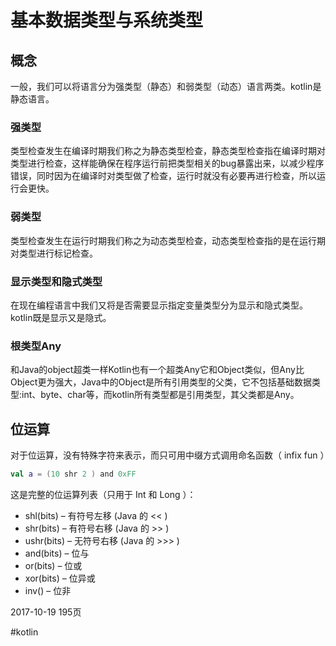 # 基本数据类型与系统类型
## 概念
一般，我们可以将语言分为强类型（静态）和弱类型（动态）语言两类。kotlin是静态语言。
### 强类型
类型检查发生在编译时期我们称之为静态类型检查，静态类型检查指在编译时期对类型进行检查，这样能确保在程序运行前把类型相关的bug暴露出来，以减少程序错误，同时因为在编译时对类型做了检查，运行时就没有必要再进行检查，所以运行会更快。
### 弱类型
类型检查发生在运行时期我们称之为动态类型检查，动态类型检查指的是在运行期对类型进行标记检查。
### 显示类型和隐式类型
在现在编程语言中我们又将是否需要显示指定变量类型分为显示和隐式类型。kotlin既是显示又是隐式。
### 根类型Any
和Java的object超类一样Kotlin也有一个超类Any它和Object类似，但Any比Object更为强大，Java中的Object是所有引用类型的父类，它不包括基础数据类型:int、byte、char等，而kotlin所有类型都是引用类型，其父类都是Any。
## 位运算
对于位运算，没有特殊字符来表示，而只可用中缀方式调用命名函数（ infix fun ）
```kotlin
val a = (10 shr 2 ) and 0xFF
```
这是完整的位运算列表（只用于 Int 和 Long ）：
* shl(bits) – 有符号左移 (Java 的 << )
* shr(bits) – 有符号右移 (Java 的 >> )
* ushr(bits) – 无符号右移 (Java 的 >>> )
* and(bits) – 位与
* or(bits) – 位或
* xor(bits) – 位异或
* inv() – 位非

2017-10-19 195页

#kotlin